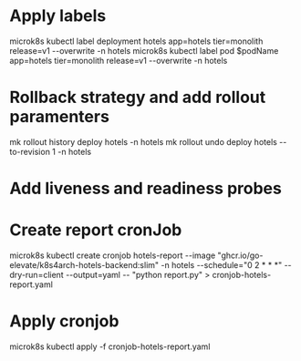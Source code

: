 # Apply labels
microk8s kubectl label deployment hotels app=hotels tier=monolith release=v1 --overwrite -n hotels
microk8s kubectl label pod $podName app=hotels tier=monolith release=v1 --overwrite -n hotels

# Rollback strategy and add rollout paramenters
mk rollout history deploy hotels -n hotels
mk rollout undo deploy hotels --to-revision 1 -n hotels

# Add liveness and readiness probes

# Create report cronJob
microk8s kubectl create cronjob hotels-report --image "ghcr.io/go-elevate/k8s4arch-hotels-backend:slim" -n hotels --schedule="0 2 * * *"  --dry-run=client --output=yaml -- "python report.py" > cronjob-hotels-report.yaml

# Apply cronjob
microk8s kubectl apply -f cronjob-hotels-report.yaml
